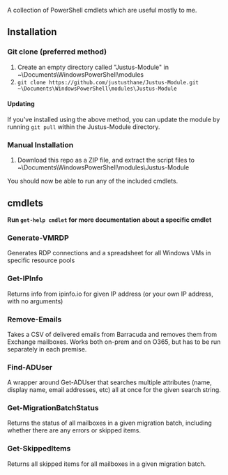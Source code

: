 A collection of PowerShell cmdlets which are useful mostly to me.

## Installation
### Git clone (preferred method)
1. Create an empty directory called "Justus-Module" in ~\Documents\WindowsPowerShell\modules
2. `git clone https://github.com/justusthane/Justus-Module.git ~\Documents\WindowsPowerShell\modules\Justus-Module`

#### Updating
If you've installed using the above method, you can update the module by running `git pull` within the Justus-Module directory.

### Manual Installation
1. Download this repo as a ZIP file, and extract the script files to ~\Documents\WindowsPowerShell\modules\Justus-Module

You should now be able to run any of the included cmdlets.

## cmdlets

**Run `get-help cmdlet` for more documentation about a specific cmdlet**

### Generate-VMRDP
Generates RDP connections and a spreadsheet for all Windows VMs in specific resource pools

### Get-IPInfo
Returns info from ipinfo.io for given IP address (or your own IP address, with no arguments)

### Remove-Emails
Takes a CSV of delivered emails from Barracuda and removes them from Exchange mailboxes. Works both on-prem and on O365, but has to be run separately in each premise.

### Find-ADUser
A wrapper around Get-ADUser that searches multiple attributes (name, display name, email addresses, etc) all at once for the given search string.

### Get-MigrationBatchStatus
Returns the status of all mailboxes in a given migration batch, including whether there are any errors or skipped items.

### Get-SkippedItems
Returns all skipped items for all mailboxes in a given migration batch.
